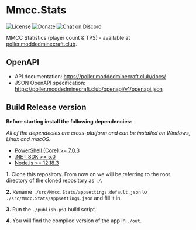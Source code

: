 # Mmcc.Stats

[![License](https://img.shields.io/github/license/ModdedMinecraftClub/Mmcc.Stats?color=blue)](https://github.com/ModdedMinecraftClub/Mmcc.Stats/blob/master/LICENSE) [![Donate](https://img.shields.io/badge/donate-PayPal-ff69b4)](https://www.moddedminecraft.club/store.php) [![Chat on Discord](https://discordapp.com/api/guilds/251491739322286081/widget.png)](https://discord.com/invite/8EgWdQC)

MMCC Statistics (player count & TPS) - available at [poller.moddedminecraft.club](https://poller.moddedminecraft.club/).

## OpenAPI

- API documentation: <https://poller.moddedminecraft.club/docs/>
- JSON OpenAPI specification: <https://poller.moddedminecraft.club/openapi/v1/openapi.json>

## Build Release version

**Before starting install the following dependencies:**

*All of the dependecies are cross-platform and can be installed on Windows, Linux and macOS.*

- [PowerShell (Core) >= 7.0.3](https://github.com/PowerShell/PowerShell)
- [.NET SDK >= 5.0](https://dotnet.microsoft.com/download)
- [Node.js >= 12.18.3](https://nodejs.org/en/)

**1.** Clone this repository. From now on we will be referring to the root directory of the cloned repository as `./`.

**2.** Rename `./src/Mmcc.Stats/appsettings.default.json` to `./src/Mmcc.Stats/appsettings.json` and fill it in.

**3.** Run the `./publish.ps1` build script.

**4.** You will find the compiled version of the app in `./out`.
